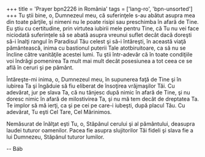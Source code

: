 +++
title = 'Prayer bpn2226 in România'
tags = ['lang-ro', 'bpn-unsorted']
+++
Tu ştii bine, o, Dumnezeul meu, că suferinţele s-au abătut asupra mea din toate părţile, şi nimeni nu le poate risipi sau preschimba în afară de Tine. Eu ştiu cu certitudine, prin virtutea iubirii mele pentru Tine, că Tu nu vei face niciodată suferinţele să se abată asupra vreunui suflet decât dacă doreşti să-i înalţi rangul în Paradisul Tău celest şi să-i întăreşti, în această viaţă pământească, inima cu bastionul puterii Tale atotbiruitoare, ca să nu se încline către vanităţile acestei lumi. Tu ştii într-adevăr că în toate condiţiile voi îndrăgi pomenirea Ta mult mai mult decât posesiunea a tot ceea ce se află în ceruri şi pe pământ.

Întăreşte-mi inima, o, Dumnezeul meu, în supunerea faţă de Tine şi în iubirea Ta şi îngăduie să fiu eliberat de însoţirea vrăjmaşilor Tăi. Cu adevărat, jur pe slava Ta, că nu tânjesc după nimic în afară de Tine, şi nu doresc nimic în afară de milostivirea Ta, şi nu mă tem decât de dreptatea Ta. Te implor să mă ierţi, ca şi pe cei pe care-i iubeşti, după placul Tău. Cu adevărat, Tu eşti Cel Tare, Cel Mărinimos.

Nemăsurat de înălţat eşti Tu, o, Stăpânul cerului şi al pământului, deasupra laudei tuturor oamenilor. Pacea fie asupra slujitorilor Tăi fideli şi slava fie a lui Dumnezeu, Stăpânul tuturor lumilor.

-- Báb
